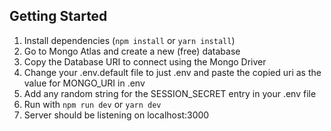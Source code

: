 ## Getting Started
1. Install dependencies (`npm install` or `yarn install`)
2. Go to Mongo Atlas and create a new (free) database
3. Copy the Database URI to connect using the Mongo Driver
4. Change your .env.default file to just .env and paste the copied uri as the value for MONGO_URI in .env
5. Add any random string for the SESSION_SECRET entry in your .env file
6. Run with `npm run dev` or `yarn dev`
7. Server should be listening on localhost:3000
